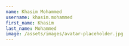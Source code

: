 ```yaml
---
name: Khasim Mohammed
username: khasim.mohammed
first_name: Khasim
last_name: Mohammed
image: /assets/images/avatar-placeholder.jpg
---
```

